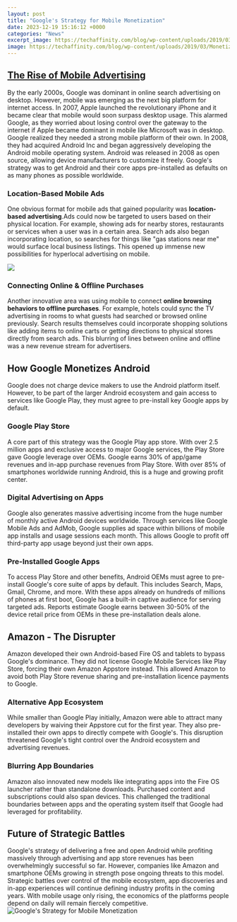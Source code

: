 ```yaml
---
layout: post
title: "Google's Strategy for Mobile Monetization"
date: 2023-12-19 15:16:12 +0000
categories: "News"
excerpt_image: https://techaffinity.com/blog/wp-content/uploads/2019/03/Monetize-mobile-apps.jpg
image: https://techaffinity.com/blog/wp-content/uploads/2019/03/Monetize-mobile-apps.jpg
---
```


## [The Rise of Mobile Advertising](https://store.fi.io.vn/collection/abernethy)
By the early 2000s, Google was dominant in online search advertising on desktop. However, mobile was emerging as the next big platform for internet access. In 2007, Apple launched the revolutionary iPhone and it became clear that mobile would soon surpass desktop usage. This alarmed Google, as they worried about losing control over the gateway to the internet if Apple became dominant in mobile like Microsoft was in desktop. 
Google realized they needed a strong mobile platform of their own. In 2008, they had acquired Android Inc and began aggressively developing the Android mobile operating system. Android was released in 2008 as open source, allowing device manufacturers to customize it freely. Google's strategy was to get Android and their core apps pre-installed as defaults on as many phones as possible worldwide. 
### **Location-Based Mobile Ads**
One obvious format for mobile ads that gained popularity was **location-based advertising**.Ads could now be targeted to users based on their physical location. For example, showing ads for nearby stores, restaurants or services when a user was in a certain area. Search ads also began incorporating location, so searches for things like "gas stations near me" would surface local business listings. This opened up immense new possibilities for hyperlocal advertising on mobile.

![](https://a.storyblok.com/f/47007/2500x1309/59204d99cd/220923_bloghowtomonetizeyourapp_v02_meta.png)
### **Connecting Online & Offline Purchases**  
Another innovative area was using mobile to connect **online browsing behaviors to offline purchases**. For example, hotels could sync the TV advertising in rooms to what guests had searched or browsed online previously. Search results themselves could incorporate shopping solutions like adding items to online carts or getting directions to physical stores directly from search ads. This blurring of lines between online and offline was a new revenue stream for advertisers.
## **How Google Monetizes Android**
Google does not charge device makers to use the Android platform itself. However, to be part of the larger Android ecosystem and gain access to services like Google Play, they must agree to pre-install key Google apps by default. 
### **Google Play Store**
A core part of this strategy was the Google Play app store. With over 2.5 million apps and exclusive access to major Google services, the Play Store gave Google leverage over OEMs. Google earns 30% of app/game revenues and in-app purchase revenues from Play Store. With over 85% of smartphones worldwide running Android, this is a huge and growing profit center.
### **Digital Advertising on Apps** 
Google also generates massive advertising income from the huge number of monthly active Android devices worldwide. Through services like Google Mobile Ads and AdMob, Google supplies ad space within billions of mobile app installs and usage sessions each month. This allows Google to profit off third-party app usage beyond just their own apps.
### **Pre-Installed Google Apps**
To access Play Store and other benefits, Android OEMs must agree to pre-install Google's core suite of apps by default. This includes Search, Maps, Gmail, Chrome, and more. With these apps already on hundreds of millions of phones at first boot, Google has a built-in captive audience for serving targeted ads. Reports estimate Google earns between 30-50% of the device retail price from OEMs in these pre-installation deals alone. 
## **Amazon - The Disrupter**  
Amazon developed their own Android-based Fire OS and tablets to bypass Google's dominance. They did not license Google Mobile Services like Play Store, forcing their own Amazon Appstore instead. This allowed Amazon to avoid both Play Store revenue sharing and pre-installation licence payments to Google. 
### **Alternative App Ecosystem**
While smaller than Google Play initially, Amazon were able to attract many developers by waiving their Appstore cut for the first year. They also pre-installed their own apps to directly compete with Google's. This disruption threatened Google's tight control over the Android ecosystem and advertising revenues. 
### **Blurring App Boundaries** 
Amazon also innovated new models like integrating apps into the Fire OS launcher rather than standalone downloads. Purchased content and subscriptions could also span devices. This challenged the traditional boundaries between apps and the operating system itself that Google had leveraged for profitability.
## **Future of Strategic Battles**
Google's strategy of delivering a free and open Android while profiting massively through advertising and app store revenues has been overwhelmingly successful so far. However, companies like Amazon and smartphone OEMs growing in strength pose ongoing threats to this model. Strategic battles over control of the mobile ecosystem, app discoveries and in-app experiences will continue defining industry profits in the coming years. With mobile usage only rising, the economics of the platforms people depend on daily will remain fiercely competitive.
![Google's Strategy for Mobile Monetization](https://techaffinity.com/blog/wp-content/uploads/2019/03/Monetize-mobile-apps.jpg)